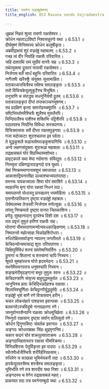 ```yaml
---
title: रावणेन वज्रदंष्ट्रप्रेषणम्
title_english: 053 Ravana sends Vajradamstra

---
```

<div class="audioEmbed"  caption="श्रीराम-हरिसीताराममूर्ति-घनपाठिभ्यां वचनम्" src="https://archive.org/download/Ramayana-recitation-Sriram-harisItArAmamUrti-Ghanapaati-v2/Kanda_6/Kanda_6_YK-053-Ravana_sends_Vajradamstra_0.mp3"></div>

धूम्राक्षं निहतं श्रुत्वा रावणो राक्षसेश्वरः।  
क्रोधेन महताऽऽविष्टो निश्वसन्नुरगो यथा ॥ 6.53.1 ॥   
दीर्घमुष्णं विनिश्वस्य क्रोधेन कलुषीकृतः।  
अब्रवीद्राक्षसं शूरं वज्रदंष्ट्रं महाबलम् ॥ 6.53.2 ॥   
गच्छ त्वं वीर निर्याहि राक्षसैः परिवारितः।  
जहि दाशरथिं रामं सुग्रीवं वानरैः सह ॥ 6.53.3 ॥   
तथेत्युक्त्वा द्रुततरं मायावी राक्षसेश्वरः।  
निर्जगाम बलै सार्धं बहुभिः परिवारितः ॥ 6.53.4 ॥   
नागैरश्वैः खरैरुष्ट्रैः संयुक्तः सुसामाहितः।  
पताकाध्वजचित्रैश्च रथैश्च समलङ्कृतः ॥ 6.53.5 ॥   
ततो विचित्रकेयूरमुकुटैश्च विभूषितः।  
तनुत्राणि च संरुद्ध्य सधनुर्निर्ययौ द्रुतम् ॥ 6.53.6 ॥   
पताकालङ्कृतं दीप्तं तप्तकाञ्चनभूषणम्।  
रथं प्रदक्षिणं कृत्वा समारोहच्चमूपतिः ॥ 6.53.7 ॥   
यष्टिभिस्तोमरैश्चित्रैः शूलैश्च मुसलैरपि।  
भिन्दिपालैश्च पाशैश्च शक्तिभिः पट्टिशैरपि ॥ 6.53.8 ॥   
पदातयश्च निर्यान्ति विविधाः शस्त्रपाणयः।  
विचित्रवाससः सर्वे दीप्ता राक्षसपुङ्गवाः ॥ 6.53.9 ॥   
गजा मदोत्कटाः शूराश्चलन्त इव पर्वताः।  
ते युद्धकुशलै रूढास्तोमराङ्कुशपाणिभिः ॥ 6.53.10 ॥   
अन्ये लक्षणसंयुक्ताः शूरारूढा महाबलाः ॥ 6.53.11 ॥   
तद्राक्षसबलं घोरं विप्रस्थितमशोभत।  
प्रावृट्काले यथा मेघा नर्दमानाः सविद्युतः ॥ 6.53.12 ॥   
निस्सृता दक्षिणद्वारादङ्गदो यत्र यूथपः।  
तेषां निष्क्रममाणानामशुभं समजायत ॥ 6.53.13 ॥   
आकाशाद्विघनात्तीव्रा उल्काश्चाभ्यपतंस्तदा।  
वमन्त्यः पावकज्वालाः शिवा घोरं ववाशिरे ॥ 6.53.14 ॥   
व्याहरन्ति मृगा घोरा रक्षसां निधनं तदा।  
समापतन्तो योधास्तु प्रास्खलन् भयमोहिताः ॥ 6.53.15 ॥   
एतानौत्पातिकान् दृष्ट्वा वज्रदंष्ट्रो महाबलः।  
धैर्यमालम्ब्य तेजस्वी निर्जगाम रणोत्सुकः ॥ 6.53.16 ॥   
तांस्तु निष्क्रमतो दृष्ट्वा वानरा जितकाशिनः।  
प्रणेदुः सुमहानादान् पूरयंश्च दिशो दश ॥ 6.53.17 ॥   
ततः प्रवृत्तं तुमुलं हरीणां राक्षसैः सह।  
घोराणां भीमरूपाणामन्योन्यवधकाङ्क्षिणाम् ॥ 6.53.18 ॥   
निष्पतन्तो महोत्साहा भिन्नदेहशिरोधराः।  
रुधिरोक्षितसर्वाङ्गा न्यपतन् जगतीतले ॥ 6.53.19 ॥   
केचिदन्योन्यमासाद्य शूराः परिघपाणयः।  
चिक्षिपुर्विविधं शस्त्रं समरेष्वनिवर्तिनः ॥ 6.53.20 ॥   
द्रुमाणां च शिलानां च शस्त्राणां चापि निस्वनः।  
श्रूयते सुमहांस्तत्र घोरो हृदयभेदनः ॥ 6.53.21 ॥   
रथनेमिस्वनस्तत्र धनुषश्चापि निस्वनः।  
शङ्खभेरीमृदङ्गानां बभूव तुमुलः स्वनः ॥ 6.53.22 ॥   
केचिदस्त्राणि संसृज्य बाहुयुद्धमकुर्वत ॥ 6.53.23 ॥   
जानुभिश्च हताः केचिद्भिन्नदेहाश्च राक्षसाः।  
शिलाभिश्चूर्णिताः केचिद्वानरैर्युद्धदुर्मदैः ॥ 6.53.24 ॥   
वज्रदंष्ट्रो भृशं बाणै रणे वित्रासयन् हरीन्।  
चचार लोकसंहारे पाशहस्त इवान्तकः ॥ 6.53.25 ॥   
बलवन्तोऽस्त्रविदुषो नानाप्रहरणा रणे।  
जघ्नुर्वानरसैन्यानि राक्षसाः क्रोधमूर्च्छिताः ॥ 6.53.26 ॥   
निघ्नुतो राक्षसान् दृष्ट्वा सर्वान् वालिसुतो रणे।  
क्रोधेन द्विगुणाविष्टः संवर्तक इवानलः ॥ 6.53.27 ॥   
अङ्गदः क्रोधताम्राक्षः सिंहः क्षुद्रमृगानिव।  
चकार कदनं घोरं शक्रतुल्यपराक्रमः ॥ 6.53.28 ॥   
अङ्गदाभिहतास्तत्र राक्षसा भीमविक्रमाः।  
विभिन्नशिरसः पेतुर्विकृत्ता इव पादपाः ॥ 6.53.29 ॥   
रथैरश्वैर्ध्वजैश्चित्रैः शरीरैर्हरिरक्षसाम्।  
रुधिरेण च सञ्छन्ना भूमिर्भयकरी तदा ॥ 6.53.30 ॥   
हारकेयूरवस्त्रैश्च शस्त्रैश्च समलङ्कृता।  
भूमिर्भाति रणे तत्र शारदीव यथा निशा ॥ 6.53.31 ॥   
अङ्गदस्य च वेगेन तद्राक्षसबलं महत्।  
प्राकम्पत तदा तत्र पवनेनाम्बुदो यथा ॥ 6.53.32 ॥   